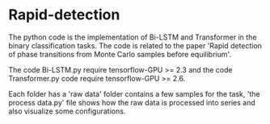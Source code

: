 # Rapid-detection
The python code is the implementation of Bi-LSTM and Transformer in the binary classification tasks. The code is related to the paper 'Rapid detection of phase transitions from Monte Carlo samples before equilibrium'.

The code Bi-LSTM.py require tensorflow-GPU >= 2.3 and the code Transformer.py code require tensorflow-GPU >= 2.6.

Each folder has a 'raw data' folder contains a few samples for the task, 'the process data.py' file shows how the raw data is processed into series and also visualize some configurations.

